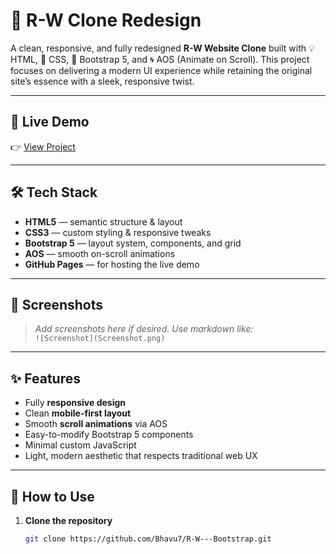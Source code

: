 # 🎨 R-W Clone Redesign

A clean, responsive, and fully redesigned **R-W Website Clone** built with 💡 HTML, 🎨 CSS, 🧱 Bootstrap 5, and 🌀 AOS (Animate on Scroll). This project focuses on delivering a modern UI experience while retaining the original site’s essence with a sleek, responsive twist.

---

## 🚀 Live Demo

👉 [View Project](https://bhavu7.github.io/R-W---Bootstrap/)

---

## 🛠 Tech Stack

- **HTML5** — semantic structure & layout  
- **CSS3** — custom styling & responsive tweaks  
- **Bootstrap 5** — layout system, components, and grid  
- **AOS** — smooth on-scroll animations  
- **GitHub Pages** — for hosting the live demo

---

## 📸 Screenshots

> _Add screenshots here if desired. Use markdown like:_  
> `![Screenshot](Screenshot.png)`

---

## ✨ Features

- Fully **responsive design**  
- Clean **mobile-first layout**  
- Smooth **scroll animations** via AOS  
- Easy-to-modify Bootstrap 5 components  
- Minimal custom JavaScript  
- Light, modern aesthetic that respects traditional web UX  

---

## 🚧 How to Use

1. **Clone the repository**  
   ```bash
   git clone https://github.com/Bhavu7/R-W---Bootstrap.git
